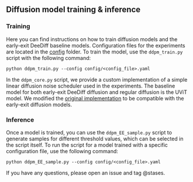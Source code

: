 ## Diffusion model training & inference

### Training
Here you can find instructions on how to train diffusion models and the early-exit DeeDiff baseline models. Configuration files for the experiments are located in the [config](config) folder. To train the model, use the `ddpm_train.py` script with the following command:
    
    python ddpm_train.py --config config/<config_file>.yaml

In the `ddpm_core.py` script, we provide a custom implementation of a simple linear diffusion noise scheduler used in the experiments. The baseline model for both early-exit DeeDiff diffusion and regular diffusion is the UViT model. We modified the [original implementation](https://github.com/baofff/U-ViT) to be compatible with the early-exit diffusion models.

### Inference
Once a model is trained, you can use the `ddpm_EE_sample.py` script to generate samples for different threshold values, which can be selected in the script itself. To run the script for a model trained with a specific configuration file, use the following command:

    python ddpm_EE_sample.py --config config/<config_file>.yaml

If you have any questions, please open an issue and tag @stases.